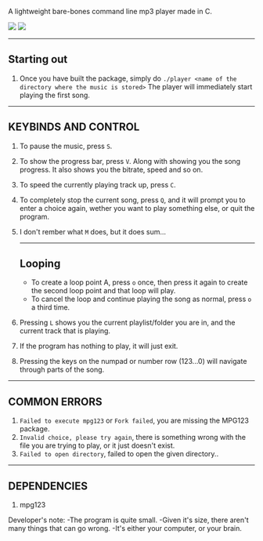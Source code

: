 A lightweight bare-bones command line mp3 player made in C.

<a href="#">
    <img src="https://img.shields.io/badge/1.0-Version-Version" /></a>
<a href="#">
    <img src="https://img.shields.io/badge/1-Release-Release?logo=gitlab" /></a>

_____________
Starting out
-------------
1. Once you have built the package, simply do `./player <name of the directory where the music is stored>`
The player will immediately start playing the first song.

_____________________
KEYBINDS AND CONTROL
---------------------
1. To pause the music, press `S`.
2. To show the progress bar, press `V`. Along with showing you the song progress. It also shows you the bitrate, speed and so on.
3. To speed the currently playing track up, press `C`.
4. To completely stop the current song, press `Q`, and it will prompt you to enter a choice again, wether you want to play something else, or quit the program.
5. I don't rember what `M` does, but it does sum...
    ________
    Looping
    --------
    - To create a loop point A, press `o` once, then press it again to create the second loop point and that loop will play.
    - To cancel the loop and continue playing the song as normal, press `o` a third time.

6. Pressing `L` shows you the current playlist/folder you are in, and the current track that is playing.
7. If the program has nothing to play, it will just exit.
8. Pressing the keys on the numpad or number row (123...0) will navigate through parts of the song.

______________
COMMON ERRORS
--------------
1. `Failed to execute mpg123` or `Fork failed`, you are missing the MPG123 package.
2. `Invalid choice, please try again`, there is something wrong with the file you are trying to play, or it just doesn't exist.
3. `Failed to open directory`, failed to open the given directory..

_____________
DEPENDENCIES
-------------
1.  mpg123

Developer's note:
-The program is quite small.
-Given it's size, there aren't many things that can go wrong.
-It's either your computer, or your brain.
